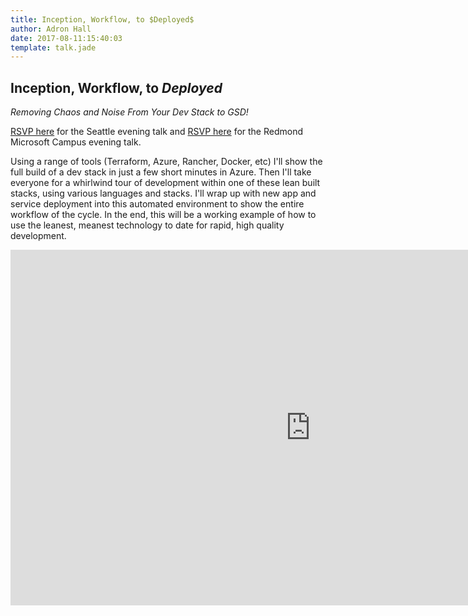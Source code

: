 ```yaml
---
title: Inception, Workflow, to $Deployed$
author: Adron Hall
date: 2017-08-11:15:40:03
template: talk.jade
---
```

## Inception, Workflow, to $Deployed$

*Removing Chaos and Noise From Your Dev Stack to GSD!*

[RSVP here](https://www.meetup.com/NET-Developers-Association-Westside/events/242573016/) for the Seattle evening talk and [RSVP here](https://www.meetup.com/NET-Developers-Association-Eastside/events/242573024/) for the Redmond Microsoft Campus evening talk.

Using a range of tools (Terraform, Azure, Rancher, Docker, etc) I'll show the full build of a dev stack in just a few short minutes in Azure. Then I'll take everyone for a whirlwind tour of development within one of these lean built stacks, using various languages and stacks. I'll wrap up with new app and service deployment into this automated environment to show the entire workflow of the cycle. In the end, this will be a working example of how to use the leanest, meanest technology to date for rapid, high quality development.

<iframe src="https://docs.google.com/presentation/d/1anYkPpShMz3QzcPjZGVmG_RVyUnOFXfiIcsY1zaBT-8/embed?start=false&loop=false&delayms=3000" frameborder="0" width="960" height="569" allowfullscreen="true" mozallowfullscreen="true" webkitallowfullscreen="true"></iframe>
